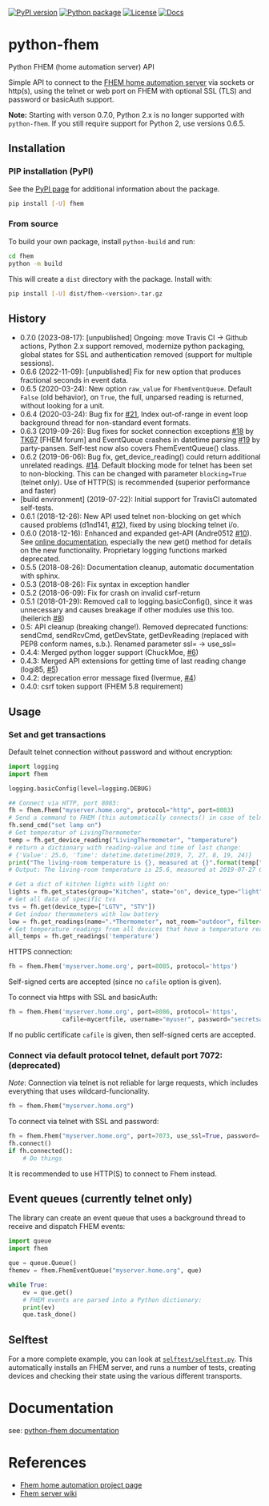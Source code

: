[![PyPI version](https://badge.fury.io/py/fhem.svg)](https://badge.fury.io/py/fhem)
[![Python package](https://github.com/domschl/python-fhem/actions/workflows/python-fhem-test.yaml/badge.svg)](https://github.com/domschl/python-fhem/actions/workflows/python-fhem-test.yaml)
[![License](http://img.shields.io/badge/license-MIT-brightgreen.svg?style=flat)](LICENSE)
[![Docs](https://img.shields.io/badge/docs-stable-blue.svg)](https://domschl.github.io/python-fhem/index.html)

# python-fhem

Python FHEM (home automation server) API

Simple API to connect to the [FHEM home automation server](https://fhem.de/) via sockets or http(s), using the telnet or web port on FHEM with optional SSL (TLS) and password or basicAuth support.

**Note:** Starting with verson 0.7.0, Python 2.x is no longer supported with `python-fhem`. If you still require support for Python 2, use versions 0.6.5.

## Installation

### PIP installation (PyPI)

See the [PyPI page](https://pypi.python.org/pypi?:action=display&name=fhem) for additional information about the package.

```bash
pip install [-U] fhem
```

### From source

To build your own package, install `python-build` and run:

```bash
cd fhem
python -m build
```

This will create a `dist` directory with the package. Install with:

```bash
pip install [-U] dist/fhem-<version>.tar.gz
```
    
## History

* 0.7.0 (2023-08-17): [unpublished] Ongoing: move Travis CI -> Github actions, Python 2.x support removed, modernize python packaging, global states for SSL and authentication removed (support for multiple sessions).
* 0.6.6 (2022-11-09): [unpublished] Fix for new option that produces fractional seconds in event data.
* 0.6.5 (2020-03-24): New option `raw_value` for `FhemEventQueue`. Default `False` (old behavior), on `True`, the full, unparsed reading is returned, without looking for a unit.
* 0.6.4 (2020-03-24): Bug fix for [#21](https://github.com/domschl/python-fhem/issues/21), Index out-of-range in event loop background thread for non-standard event formats.  
* 0.6.3 (2019-09-26): Bug fixes for socket connection exceptions [#18](https://github.com/domschl/python-fhem/issues/18) by [TK67](https://forum.fhem.de/index.php/topic,63816.msg968089.html#msg968089) [FHEM forum] and EventQueue crashes in datetime parsing [#19](https://github.com/domschl/python-fhem/issues/19) by party-pansen. Self-test now also covers FhemEventQueue() class.
* 0.6.2 (2019-06-06): Bug fix, get_device_reading() could return additional unrelated readings. [#14](https://github.com/domschl/python-fhem/issues/14). Default blocking mode for telnet has been set to non-blocking. This can be changed with parameter `blocking=True` (telnet only). Use of HTTP(S) is recommended (superior
performance and faster)
* [build environment] (2019-07-22): Initial support for TravisCI automated self-tests.
* 0.6.1 (2018-12-26): New API used telnet non-blocking on get which caused problems (d1nd141, [#12](https://github.com/domschl/python-fhem/issues/12)), fixed
by using blocking telnet i/o.
* 0.6.0 (2018-12-16): Enhanced and expanded get-API (Andre0512 [#10](https://github.com/domschl/python-fhem/pull/10)). See [online documentation](https://domschl.github.io/python-fhem/doc/_build/html/index.html), especially the new get() method for details on the new functionality. Proprietary logging functions marked deprecated. 
* 0.5.5 (2018-08-26): Documentation cleanup, automatic documentation with sphinx.
* 0.5.3 (2018-08-26): Fix syntax in exception handler
* 0.5.2 (2018-06-09): Fix for crash on invalid csrf-return
* 0.5.1 (2018-01-29): Removed call to logging.basicConfig(), since it was unnecessary and causes breakage if other modules use this too. (heilerich [#8](https://github.com/domschl/python-fhem/issues/8))
* 0.5: API cleanup (breaking change!). Removed deprecated functions: sendCmd, sendRcvCmd, getDevState, getDevReading (replaced with PEP8 conform names, s.b.). Renamed parameter ssl= -> use_ssl=
* 0.4.4: Merged python logger support (ChuckMoe, [#6](https://github.com/domschl/python-fhem/commit/25843d79986031cd654f87781f37d1266d0b116b))
* 0.4.3: Merged API extensions for getting time of last reading change (logi85, [#5](https://github.com/domschl/python-fhem/commit/11719b41b29a8c2c6192210e3848d9d8aedc5337))
* 0.4.2: deprecation error message fixed (Ivermue, [#4](https://github.com/domschl/python-fhem/commit/098cd774f2f714267645adbf2ee4556edf426229))
* 0.4.0: csrf token support (FHEM 5.8 requirement)

## Usage

### Set and get transactions

Default telnet connection without password and without encryption:

```python
import logging
import fhem

logging.basicConfig(level=logging.DEBUG)

## Connect via HTTP, port 8083:
fh = fhem.Fhem("myserver.home.org", protocol="http", port=8083)
# Send a command to FHEM (this automatically connects() in case of telnet)
fh.send_cmd("set lamp on")
# Get temperatur of LivingThermometer
temp = fh.get_device_reading("LivingThermometer", "temperature")
# return a dictionary with reading-value and time of last change:
# {'Value': 25.6, 'Time': datetime.datetime(2019, 7, 27, 8, 19, 24)}
print("The living-room temperature is {}, measured at {}".format(temp["Value"], temp["Time"]))
# Output: The living-room temperature is 25.6, measured at 2019-07-27 08:19:24

# Get a dict of kitchen lights with light on:
lights = fh.get_states(group="Kitchen", state="on", device_type="light", value_only=True)
# Get all data of specific tvs
tvs = fh.get(device_type=["LGTV", "STV"])
# Get indoor thermometers with low battery
low = fh.get_readings(name=".*Thermometer", not_room="outdoor", filter={"battery!": "ok"})
# Get temperature readings from all devices that have a temperature reading:
all_temps = fh.get_readings('temperature')
```

HTTPS connection:

```python
fh = fhem.Fhem('myserver.home.org', port=8085, protocol='https')
```

Self-signed certs are accepted (since no `cafile` option is given).

To connect via https with SSL and basicAuth:

```python
fh = fhem.Fhem('myserver.home.org', port=8086, protocol='https',
               cafile=mycertfile, username="myuser", password="secretsauce")
```

If no public certificate `cafile` is given, then self-signed certs are accepted.

### Connect via default protocol telnet, default port 7072: (deprecated)

*Note*: Connection via telnet is not reliable for large requests, which
includes everything that uses wildcard-funcionality.

```python
fh = fhem.Fhem("myserver.home.org")
```

To connect via telnet with SSL and password:

```python
fh = fhem.Fhem("myserver.home.org", port=7073, use_ssl=True, password='mysecret')
fh.connect()
if fh.connected():
    # Do things
```

It is recommended to use HTTP(S) to connect to Fhem instead.

## Event queues (currently telnet only)

The library can create an event queue that uses a background thread to receive
and dispatch FHEM events:

```python
import queue
import fhem

que = queue.Queue()
fhemev = fhem.FhemEventQueue("myserver.home.org", que)

while True:
    ev = que.get()
    # FHEM events are parsed into a Python dictionary:
    print(ev)
    que.task_done()
```

## Selftest

For a more complete example, you can look at [`selftest/selftest.py`](https://github.com/domschl/python-fhem/tree/master/selftest). This automatically installs an FHEM server, and runs a number of tests,
creating devices and checking their state using the various different transports.

# Documentation

see: [python-fhem documentation](https://domschl.github.io/python-fhem/index.html)

# References

* [Fhem home automation project page](https://fhem.de/)
* [Fhem server wiki](https://wiki.fhem.de/)

